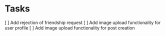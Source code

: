 # Tasks

[ ] Add rejection of friendship request
[ ] Add image upload functionality for user profile
[ ] Add image upload functionality for post creation